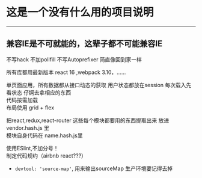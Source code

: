 # 这是一个没有什么用的项目说明
--------------
## 兼容IE是不可就能的，这辈子都不可能兼容IE
不写hack 不加polifill 不写Autoprefixer 简直像回到家一样 


所有库都用最新版本 react 16 ,webpack 3.10，......   

单页面应用，所有数据都从接口动态的获取
用户状态都放在session 每次载入先看状态 仔锕去拿相应的东西      
代码按需加载   
布局使用 grid + flex   



把react,redux,react-router 这些每个模块都要用的东西提取出来  放进vendor.hash.js 里   
模块自身代码在 name.hash.js里

使用ESlint,不加分号！   
制定代码规约（airbnb react???）





















- `devtool: 'source-map'`, 用来输出sourceMap 生产环境要记得去掉






